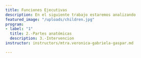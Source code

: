 ```yaml
---
title: Funciones Ejecutivas
description: En el siguiente trabajo estaremos analizando
featured_image: "/uploads/children.jpg"
program:
- label: "1"
  title: 2.-Partes anatómicas
  description: 3.-Intervencion
instructor: instructors/mtra.veronica-gabriela-gaspar.md

---
```

